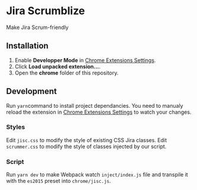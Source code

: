 # Jira Scrumblize

Make Jira Scrum-friendly

## Installation

1. Enable **Developper Mode** in [Chrome Extensions Settings](chrome://extensions/).
2. Click **Load unpacked extension...**.
3. Open the **chrome** folder of this repository.

## Development

Run `yarn`command to install project dependancies.
You need to manualy reload the extension in [Chrome Extensions Settings](chrome://extensions/) to watch your changes.

### Styles

Edit `jisc.css` to modify the style of existing CSS Jira classes.
Edit `scrummer.css` to modify the style of classes injected by our script.

### Script

Run `yarn dev` to make Webpack watch `inject/index.js` file and transpile it with the `es2015` preset into `chrome/jisc.js`.
